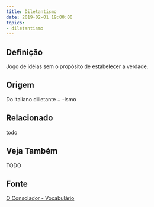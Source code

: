 ```yaml
---
title: Diletantismo
date: 2019-02-01 19:00:00
topics:
- diletantismo
---
```


## Definição
Jogo de idéias sem o propósito de estabelecer a verdade.

## Origem
Do italiano dilletante + -ismo

## Relacionado
todo

## Veja Também
TODO

## Fonte
[O Consolador - Vocabulário](http://www.oconsolador.com.br/linkfixo/vocabulario/principal.html)



